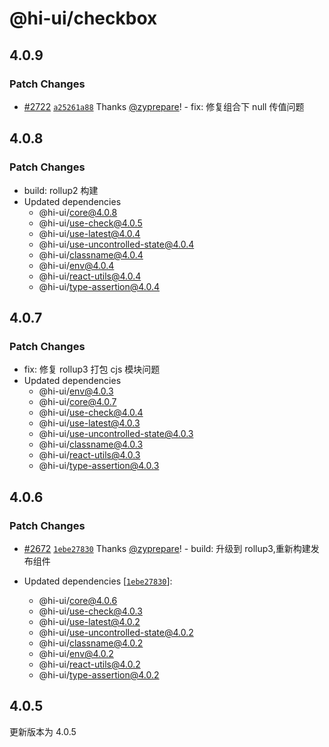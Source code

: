 # @hi-ui/checkbox

## 4.0.9

### Patch Changes

- [#2722](https://github.com/XiaoMi/hiui/pull/2722) [`a25261a88`](https://github.com/XiaoMi/hiui/commit/a25261a884f9b3470924c29564b3c4758ebab6cf) Thanks [@zyprepare](https://github.com/zyprepare)! - fix: 修复组合下 null 传值问题

## 4.0.8

### Patch Changes

- build: rollup2 构建
- Updated dependencies
  - @hi-ui/core@4.0.8
  - @hi-ui/use-check@4.0.5
  - @hi-ui/use-latest@4.0.4
  - @hi-ui/use-uncontrolled-state@4.0.4
  - @hi-ui/classname@4.0.4
  - @hi-ui/env@4.0.4
  - @hi-ui/react-utils@4.0.4
  - @hi-ui/type-assertion@4.0.4

## 4.0.7

### Patch Changes

- fix: 修复 rollup3 打包 cjs 模块问题
- Updated dependencies
  - @hi-ui/env@4.0.3
  - @hi-ui/core@4.0.7
  - @hi-ui/use-check@4.0.4
  - @hi-ui/use-latest@4.0.3
  - @hi-ui/use-uncontrolled-state@4.0.3
  - @hi-ui/classname@4.0.3
  - @hi-ui/react-utils@4.0.3
  - @hi-ui/type-assertion@4.0.3

## 4.0.6

### Patch Changes

- [#2672](https://github.com/XiaoMi/hiui/pull/2672) [`1ebe27830`](https://github.com/XiaoMi/hiui/commit/1ebe2783098b3a8cd980bd10076d67635463800e) Thanks [@zyprepare](https://github.com/zyprepare)! - build: 升级到 rollup3,重新构建发布组件

- Updated dependencies [[`1ebe27830`](https://github.com/XiaoMi/hiui/commit/1ebe2783098b3a8cd980bd10076d67635463800e)]:
  - @hi-ui/core@4.0.6
  - @hi-ui/use-check@4.0.3
  - @hi-ui/use-latest@4.0.2
  - @hi-ui/use-uncontrolled-state@4.0.2
  - @hi-ui/classname@4.0.2
  - @hi-ui/env@4.0.2
  - @hi-ui/react-utils@4.0.2
  - @hi-ui/type-assertion@4.0.2

## 4.0.5

更新版本为 4.0.5
